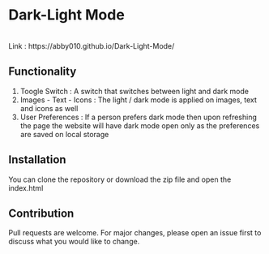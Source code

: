 # Dark-Light Mode
<br>
 Link : https://abby010.github.io/Dark-Light-Mode/

 ## Functionality
 1. Toogle Switch : A switch that switches between light and dark mode
 2. Images - Text - Icons : The light / dark mode is applied on images, text and icons as well
 3. User Preferences : If a person prefers dark mode then upon refreshing the page the website will have dark mode open only as the preferences are saved on local storage

 ## Installation
 You can clone the repository or download the zip file and open the index.html

 ## Contribution
 Pull requests are welcome. For major changes, please open an issue first to discuss what you would like to change.
